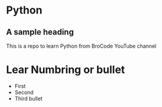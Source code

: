 # Python
## A sample heading
This is a repo to learn Python from BroCode YouTube channel

# Lear Numbring or bullet 

* First 
* Second
* Third bullet
